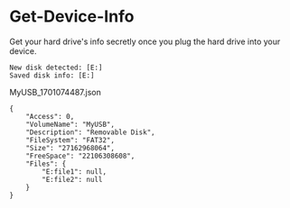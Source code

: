 # Get-Device-Info
Get your hard drive's info secretly once you plug the hard drive into your device. 
```
New disk detected: [E:]
Saved disk info: [E:]
```
MyUSB_1701074487.json
```
{
    "Access": 0,
    "VolumeName": "MyUSB",
    "Description": "Removable Disk",
    "FileSystem": "FAT32",
    "Size": "27162968064",
    "FreeSpace": "22106308608",
    "Files": {
        "E:file1": null,
        "E:file2": null
    }
}
```
